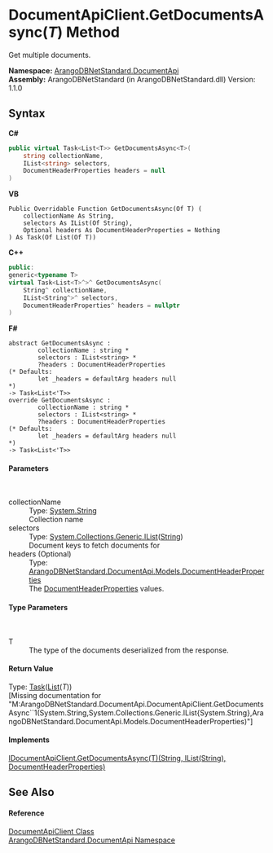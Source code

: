 # DocumentApiClient.GetDocumentsAsync(*T*) Method 
 

Get multiple documents.

**Namespace:**&nbsp;<a href="927cb31f-380a-2bf4-a1ca-09ab720e232b">ArangoDBNetStandard.DocumentApi</a><br />**Assembly:**&nbsp;ArangoDBNetStandard (in ArangoDBNetStandard.dll) Version: 1.1.0

## Syntax

**C#**<br />
``` C#
public virtual Task<List<T>> GetDocumentsAsync<T>(
	string collectionName,
	IList<string> selectors,
	DocumentHeaderProperties headers = null
)

```

**VB**<br />
``` VB
Public Overridable Function GetDocumentsAsync(Of T) ( 
	collectionName As String,
	selectors As IList(Of String),
	Optional headers As DocumentHeaderProperties = Nothing
) As Task(Of List(Of T))
```

**C++**<br />
``` C++
public:
generic<typename T>
virtual Task<List<T>^>^ GetDocumentsAsync(
	String^ collectionName, 
	IList<String^>^ selectors, 
	DocumentHeaderProperties^ headers = nullptr
)
```

**F#**<br />
``` F#
abstract GetDocumentsAsync : 
        collectionName : string * 
        selectors : IList<string> * 
        ?headers : DocumentHeaderProperties 
(* Defaults:
        let _headers = defaultArg headers null
*)
-> Task<List<'T>> 
override GetDocumentsAsync : 
        collectionName : string * 
        selectors : IList<string> * 
        ?headers : DocumentHeaderProperties 
(* Defaults:
        let _headers = defaultArg headers null
*)
-> Task<List<'T>> 
```


#### Parameters
&nbsp;<dl><dt>collectionName</dt><dd>Type: <a href="https://docs.microsoft.com/dotnet/api/system.string" target="_blank" rel="noopener noreferrer">System.String</a><br />Collection name</dd><dt>selectors</dt><dd>Type: <a href="https://docs.microsoft.com/dotnet/api/system.collections.generic.ilist-1" target="_blank" rel="noopener noreferrer">System.Collections.Generic.IList</a>(<a href="https://docs.microsoft.com/dotnet/api/system.string" target="_blank" rel="noopener noreferrer">String</a>)<br />Document keys to fetch documents for</dd><dt>headers (Optional)</dt><dd>Type: <a href="ec926014-3226-807e-03cf-3e590a993eb8">ArangoDBNetStandard.DocumentApi.Models.DocumentHeaderProperties</a><br />The <a href="ec926014-3226-807e-03cf-3e590a993eb8">DocumentHeaderProperties</a> values.</dd></dl>

#### Type Parameters
&nbsp;<dl><dt>T</dt><dd>The type of the documents deserialized from the response.</dd></dl>

#### Return Value
Type: <a href="https://docs.microsoft.com/dotnet/api/system.threading.tasks.task-1" target="_blank" rel="noopener noreferrer">Task</a>(<a href="https://docs.microsoft.com/dotnet/api/system.collections.generic.list-1" target="_blank" rel="noopener noreferrer">List</a>(*T*))<br />\[Missing <returns> documentation for "M:ArangoDBNetStandard.DocumentApi.DocumentApiClient.GetDocumentsAsync``1(System.String,System.Collections.Generic.IList{System.String},ArangoDBNetStandard.DocumentApi.Models.DocumentHeaderProperties)"\]

#### Implements
<a href="82c7875a-839c-f1a9-7357-58bbace7c508">IDocumentApiClient.GetDocumentsAsync(T)(String, IList(String), DocumentHeaderProperties)</a><br />

## See Also


#### Reference
<a href="cd42246b-93a7-65bc-606d-b54b1f465670">DocumentApiClient Class</a><br /><a href="927cb31f-380a-2bf4-a1ca-09ab720e232b">ArangoDBNetStandard.DocumentApi Namespace</a><br />